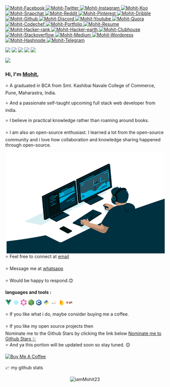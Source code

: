 <a href="https://facebook.com/iammohit23" target="blank">
    <img src="https://img.icons8.com/bubbles/100/000000/facebook-new.png" width = "70px" alt="Mohit-Facebook" />
  </a>
  
  <a href="https://twitter.com/iammohit_23" target="blank">
    <img src="https://img.icons8.com/bubbles/100/000000/twitter-circled.png" width = "70px" alt="Mohit-Twitter" />
  </a>
  
  <a href="https://instagram.com/iammohit_23" target="blank">
    <img src="https://img.icons8.com/bubbles/100/000000/instagram-new.png" width = "70px" alt="Mohit-Instagram" />
  </a>
  
  <a href="https://www.kooapp.com/profile/iammohit23" target="blank">
    <img src="https://www.kooapp.com/assets/2d634360.svg" width = "43px" alt="Mohit-Koo" />
  </a>
  
  <a href="https://snapchat.com/add/iammohit_23" target="blank">
    <img src="https://img.icons8.com/bubbles/100/000000/snapchat.png" width = "70px" alt="Mohit-Snapchat" />
  </a>
  
  <a href="https://reddit.com/user/iammohit23" target="blank">
    <img src="https://img.icons8.com/bubbles/100/000000/reddit.png" width = "70px" alt="Mohit-Reddit" />
  </a>

  <a href="https://in.pinterest.com/iammohit23" target="blank">
    <img src="https://img.icons8.com/bubbles/100/000000/pinterest.png" width = "70px" alt="Mohit-Pinterest" />
  </a>
  
   <a href="https://dribbble.com/iammohit23" target="blank">
    <img src="https://img.icons8.com/bubbles/2x/dribbble.png" width = "70px" alt="Mohit-Dribble" />
  </a>
  
   <a href="https://github.com/Mohits-Org" target="blank">
    <img src="https://img.icons8.com/bubbles/100/000000/github.png" width = "70px" alt="Mohit-Github" />
  </a>
    
   <a href="https://discord.com/channels/@me/1022418738395488349" target="blank">
    <img src="https://img.icons8.com/bubbles/100/000000/discord.png" width = "70px" alt="Mohit-Discord" />
  </a>
  
  <a href="https://www.youtube.com/@iammohit23" target="blank">
    <img src="https://img.icons8.com/bubbles/100/000000/youtube.png" width = "70px" alt="Mohit-Youtube" />
  </a>
  
   <a href="https://www.quora.com/profile/Mohit-Pandey-223" target="blank">
    <img src="https://iammohit23.netlify.app/images/quora.png" width = "70px" alt="Mohit-Quora" />
  </a>
  
   <a href="https://www.codechef.com/users/iammohit23" target="blank">
    <img src="https://img.icons8.com/bubbles/512/codechef.png" width = "70px" alt="Mohit-Codechef" />
  </a>
  
  <a href="https://iammohit23.netlify.app" target="blank">
    <img src="https://iammohit23.netlify.app/images/portfolio2.png" width = "70px" alt="Mohit-Portfolio" />
  </a>
  
   <a href="https://drive.google.com/file/d/1BzHskBp0l4FRVVcobzGjMoJJ1DVvZ0IP/view?usp=sharing" target="blank">
    <img src="https://iammohit23.netlify.app/images/resume.png" width = "70px" alt="Mohit-Resume" />
  </a>
  
   <a href="https://www.hackerrank.com/iammohit23" target="blank">
    <img src="https://iammohit23.netlify.app/images/hacker-rank.png" width = "70px" alt="Mohit-Hacker-rank" />
  </a>
  
   <a href="https://www.hackerearth.com/@iammohit23" target="Hacker-earth">
    <img src="https://iammohit23.netlify.app/images/hacker-rank.png" width = "70px" alt="Mohit-Hacker-earth" />
  </a>
  
   <a href="https://www.clubhouse.com/@iammohit23" target="blank">
    <img src="https://img.icons8.com/bubbles/512/group.png" width = "70px" alt="Mohit-Clubhouse" />
  </a>
   
   <a href="https://stackoverflow.com/users/15100058/iammohit23" target="blank">
    <img src="https://img.icons8.com/bubbles/512/stack.png" width = "70px" alt="Mohit-Stackoverflow" />
  </a>
  
  <a href="https://medium.com/@iammohit23" target="blank">
    <img src="https://img.icons8.com/bubbles/2x/medium-new.png" width = "70px" alt="Mohit-Medium" />
  </a>
  
   <a href="https://iammohit23.wordpress.com/" target="blank">
    <img src="https://img.icons8.com/bubbles/512/ms-word.png" width = "70px" alt="Mohit-Wordpress" />
  </a>
  
   <a href="https://hashnode.com/@iammohit23" target="blank">
    <img src="https://img.icons8.com/bubbles/512/h.png" width = "70px" alt="Mohit-Hashnode" />
  </a>
  
   <a href="https://t.me/iammohit_23" target="blank">
    <img src="https://img.icons8.com/bubbles/2x/telegram-app.png" width = "70px" alt="Mohit-Telegram" />
  </a>
        
![](http://github-profile-summary-cards.vercel.app/api/cards/profile-details?username=iammohit23&theme=github)
![](http://github-profile-summary-cards.vercel.app/api/cards/repos-per-language?username=iammohit23&theme=github)
![](http://github-profile-summary-cards.vercel.app/api/cards/most-commit-language?username=iammohit23&theme=github)
![](http://github-profile-summary-cards.vercel.app/api/cards/stats?username=iammohit23&theme=github)
![](http://github-profile-summary-cards.vercel.app/api/cards/productive-time?username=iammohit23&theme=github&utcOffset=8)

![](https://visitor-badge.glitch.me/badge?page_id=iamMohit23)


  ### Hi,<!--<img src="https://media.giphy.com/media/hvRJCLFzcasrR4ia7z/giphy.gif" width="10px">--> I'm [Mohit](https://iammohit.me/), 
 
⭐ A graduated in BCA from Smt. Kashibai Navale College of Commerce, Pune, Maharastra, India.
 
⭐ And a passionate self-taught upcoming full stack web developer from india.

⭐ I believe in practical knowledge rather than roaming around books.

⭐ I am also an open-source enthusiast. I learned a lot from the open-source community and i love how collaboration and knowledge sharing happened through open-source.

  <img align="right" alt="GIF" src="Mohit-Readme\code.gif" width="500" height="320" />
  
⭐ Feel free to connect at [email](mailto:iammohitpandey1@gmail.com)</br>

⭐ Message me at [whatsapp](https://wa.me/917258883148)

⭐ Would be happy to respond.😊

**languages and tools :**

<code><img height="20" src="https://raw.githubusercontent.com/github/explore/80688e429a7d4ef2fca1e82350fe8e3517d3494d/topics/vue/vue.png"></code>
<code><img height="20" src="https://raw.githubusercontent.com/github/explore/80688e429a7d4ef2fca1e82350fe8e3517d3494d/topics/react/react.png"></code>
<code><img height="20" src="https://raw.githubusercontent.com/github/explore/5c058a388828bb5fde0bcafd4bc867b5bb3f26f3/topics/graphql/graphql.png"></code>
<code><img height="20" src="https://raw.githubusercontent.com/github/explore/80688e429a7d4ef2fca1e82350fe8e3517d3494d/topics/nodejs/nodejs.png"></code>
<code><img height="20" src="https://raw.githubusercontent.com/github/explore/80688e429a7d4ef2fca1e82350fe8e3517d3494d/topics/cpp/cpp.png"></code>
<code><img height="20" src="https://raw.githubusercontent.com/github/explore/80688e429a7d4ef2fca1e82350fe8e3517d3494d/topics/python/python.png"></code>
<code><img height="20" src="https://raw.githubusercontent.com/github/explore/80688e429a7d4ef2fca1e82350fe8e3517d3494d/topics/mysql/mysql.png"></code>
<code><img height="20" src="https://raw.githubusercontent.com/github/explore/80688e429a7d4ef2fca1e82350fe8e3517d3494d/topics/firebase/firebase.png"></code>
<code><img height="20" src="https://raw.githubusercontent.com/github/explore/80688e429a7d4ef2fca1e82350fe8e3517d3494d/topics/git/git.png"></code>

⭐ If you like what i do, maybe consider buying me a coffee.

⭐ If you like my open source projects then </br>
    Nominate me to the Github Stars by clicking the link below 
    <a href='https://stars.github.com/nominate/'>Nominate me to Github Stars ✨</a><br>
⭐ And ya this portion will be updated soon so stay tuned.
😊

<a href="https://www.buymeacoffee.com/iammohit" target="_blank"><img src="https://cdn.buymeacoffee.com/buttons/v2/default-red.png" alt="Buy Me A Coffee" width="150" ></a>
<br>
<br>
📈 my github stats

<p align="center"> <img src="https://github-readme-stats.vercel.app/api?username=iamMohit23&show_icons=true&theme=gotham" alt="iamMohit23" />

